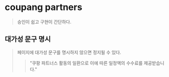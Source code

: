 # coupang partners

> 승인이 쉽고 구현이 간단하다.

## 대가성 문구 명시

> 페이지에 대가성 문구를 명시하지 않으면 정지될 수 있다.
>
> > "쿠팡 파트너스 활동의 일환으로 이에 따른 일정액의 수수료를 제공받습니다."
